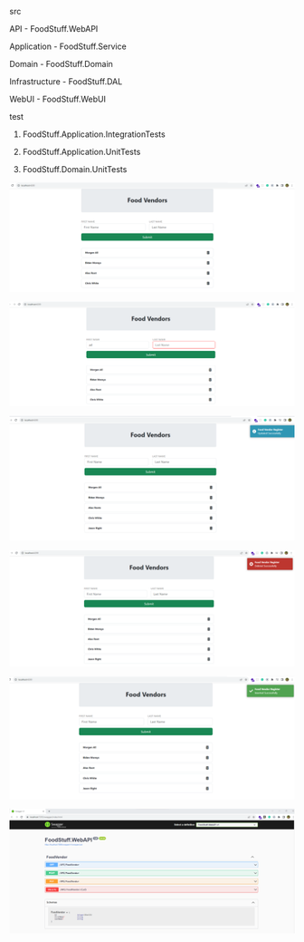 src


API - FoodStuff.WebAPI

Application - FoodStuff.Service

Domain - FoodStuff.Domain 

Infrastructure - FoodStuff.DAL

WebUI - FoodStuff.WebUI


test 

1. FoodStuff.Application.IntegrationTests

2. FoodStuff.Application.UnitTests

3. FoodStuff.Domain.UnitTests

![Alt text](WebUI\screenshots\default_ui.png)

![Alt text](WebUI\screenshots\frontend_validation.png)

![Alt text](WebUI\screenshots\food_vendor_updated.png)

![Alt text](WebUI\screenshots\food_vendor_deleted.png)

![Alt text](WebUI\screenshots\food_vendor_added.png)

![Alt text](WebUI\screenshots\swagger_api.png)